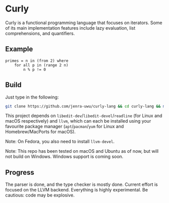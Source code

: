 # Curly
Curly is a functional programming language that focuses on iterators. Some of its main implementation features include lazy evaluation, list comprehensions, and quantifiers.

## Example
```
primes = n in (from 2) where
    for all p in (range 2 n)
        n % p != 0
```

## Build
Just type in the following:
```bash
git clone https://github.com/jenra-uwu/curly-lang && cd curly-lang && make
```
This project depends on `libedit-dev`/`libedit-devel`/`readline` (for Linux and macOS respectively) and `llvm`, which can each be installed using your favourite package manager (`apt`/`pacman`/`yum` for Linux and Homebrew/MacPorts for macOS).

Note: On Fedora, you also need to install `llvm-devel`.

Note: This repo has been tested on macOS and Ubuntu as of now, but will not build on Windows. Windows support is coming soon.

## Progress
The parser is done, and the type checker is mostly done. Current effort is focused on the LLVM backend. Everything is highly experimental. Be cautious: code may be explosive.
